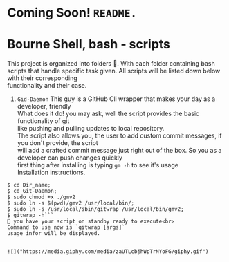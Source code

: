 # Coming Soon! `README.`
# Bourne Shell, bash - scripts
This project is organized into folders 📂. With each folder
containing bash scripts that handle specific task given.
All scripts will be listed down below with their corresponding <br> functionality and their case.
1. `Gid-Daemon`
 This guy is a GitHub Cli wrapper that makes your day as a developer, friendly <br>
 What does it do! you may ask, well the script provides the basic functionality of git <br>
 like pushing and pulling updates to local repository. <br>
 The script also allows you, the user to add custom commit messages, if you don't provide, the script <br>
 will add a crafted commit message just right out of the box. So you as a developer can push changes quickly <br>
 first thing after installing is typing `gm -h`
to see it's usage <br>
 Installation instructions.<br>
 ```$ git clone <clone-url>;
$ cd Dir_name;
$ cd Git-Daemon;
$ sudo chmod +x ./gmv2
$ sudo ln -s $(pwd)/gmv2 /usr/local/bin/;
$ sudo ln -s /usr/local/sbin/gitwrap /usr/local/bin/gmv2;
$ gitwrap -h```
🙌 you have your script on standby ready to execute<br>
Command to use now is `gitwrap [args]`
usage infor will be displayed.


![]("https://media.giphy.com/media/zaUTLcbjhWpTrNYoFG/giphy.gif")
